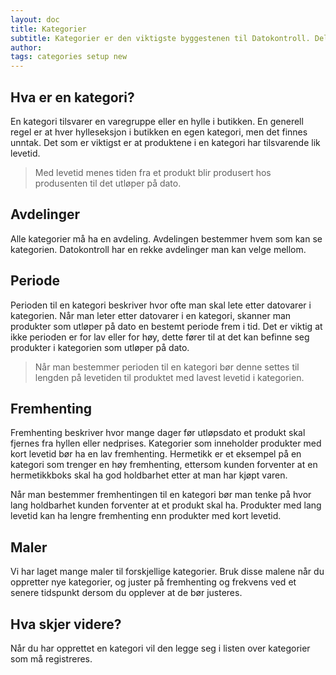 ```yaml
---
layout: doc
title: Kategorier
subtitle: Kategorier er den viktigste byggestenen til Datokontroll. Del butikken inn i oversiktlige kategorier slik at dine ansatte lett kan forstå hva de skal registrere.
author:
tags: categories setup new
---
```


## Hva er en kategori?
En kategori tilsvarer en varegruppe eller en hylle i butikken. En generell regel er at hver hylleseksjon i butikken en egen kategori, men det finnes unntak. Det som er viktigst er at produktene i en kategori har tilsvarende lik levetid.

> Med levetid menes tiden fra et produkt blir produsert hos produsenten til det utløper på dato.

## Avdelinger
Alle kategorier må ha en avdeling. Avdelingen bestemmer hvem som kan se kategorien. Datokontroll har en rekke avdelinger man kan velge mellom.

## Periode
Perioden til en kategori beskriver hvor ofte man skal lete etter datovarer i kategorien. Når man leter etter datovarer i en kategori, skanner man produkter som utløper på dato en bestemt periode frem i tid. Det er viktig at ikke perioden er for lav eller for høy, dette fører til at det kan befinne seg produkter i kategorien som utløper på dato.

> Når man bestemmer perioden til en kategori bør denne settes til lengden på levetiden til produktet med lavest levetid i kategorien.

## Fremhenting
Fremhenting beskriver hvor mange dager før utløpsdato et produkt skal fjernes fra hyllen eller nedprises. Kategorier som inneholder produkter med kort levetid bør ha en lav fremhenting. Hermetikk er et eksempel på en kategori som trenger en høy fremhenting, ettersom kunden forventer at en hermetikkboks skal ha god holdbarhet etter at man har kjøpt varen.

Når man bestemmer fremhentingen til en kategori bør man tenke på hvor lang holdbarhet kunden forventer at et produkt skal ha. Produkter med lang levetid kan ha lengre fremhenting enn produkter med kort levetid.

## Maler
Vi har laget mange maler til forskjellige kategorier. Bruk disse malene når du oppretter nye kategorier, og juster på fremhenting og frekvens ved et senere tidspunkt dersom du opplever at de bør justeres.

## Hva skjer videre?
Når du har opprettet en kategori vil den legge seg i listen over kategorier som må registreres.